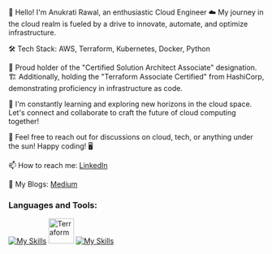 
👋 Hello! I'm Anukrati Rawal, an enthusiastic Cloud Engineer ☁️ My journey in the cloud realm is fueled by a drive to innovate, automate, and optimize infrastructure.

🛠️ Tech Stack: AWS, Terraform, Kubernetes, Docker, Python

🚀 Proud holder of the "Certified Solution Architect Associate" designation.🏗️ Additionally, holding the "Terraform Associate Certified" from HashiCorp, demonstrating proficiency in infrastructure as code.

🌱 I'm constantly learning and exploring new horizons in the cloud space. Let's connect and collaborate to craft the future of cloud computing together!

💬 Feel free to reach out for discussions on cloud, tech, or anything under the sun! Happy coding! 🖥️


📫 How to reach me: [LinkedIn](https://www.linkedin.com/in/anukratirawal)<br>

📜   My Blogs: [Medium](https://medium.com/@rawalanukrati20)<br>

<!--- 🔭 I’m passionate Cloud Engineer.
- 📫 How to reach me: [LinkedIn](https://www.linkedin.com/in/anukratirawal)<br>
- 📜   My Blogs: [Medium](https://medium.com/@rawalanukrati20)<br>
<!-- - 💭 All about me : [Click here](https://anukratirawal14.github.io/Portfolio/)</i> --> 
<!-- -  I’m currently working on a project.-->

### Languages and Tools:
[![My Skills](https://skillicons.dev/icons?i=aws)](https://skillicons.dev)
<img right=20px alt="Terraform" width="50px" src="https://user-images.githubusercontent.com/25181517/183345121-36788a6e-5462-424a-be67-af1ebeda79a2.png"/>
[![My Skills](https://skillicons.dev/icons?i=docker,jenkins,kubernetes,git,python,java,flutter)](https://skillicons.dev)
<br/>
<br/>
<r/>
<!-- 
<a href="https://github.com/AnukratiRawal14/github-readme-stats">
  <img align="center" src="https://github-readme-stats.vercel.app/api/top-langs/?username=AnukratiRawal14&layout=compact&theme=material-palenight" width="400" />
</a>
<br/>
<br/>
-->

